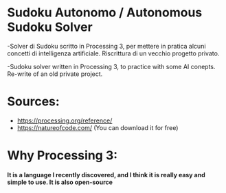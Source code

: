 # Sudoku Autonomo / Autonomous Sudoku Solver

-Solver di Sudoku scritto in Processing 3, per mettere in pratica alcuni concetti di intelligenza artificiale. Riscrittura di un vecchio progetto privato.

-Sudoku solver written in Processing 3, to practice with some AI conepts. Re-write of an old private project.


# Sources:

* https://processing.org/reference/
* https://natureofcode.com/  (You can download it for free)


# Why Processing 3:

#### It is a language I recently discovered, and I think it is really easy and simple to use. It is also open-source
